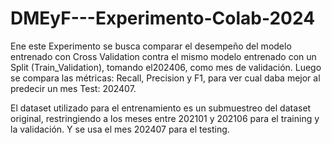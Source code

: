# DMEyF---Experimento-Colab-2024

Ene este Experimento se busca comparar el desempeño del modelo entrenado con Cross Validation contra el mismo modelo entrenado con un Split (Train_Validation), tomando el202406, como mes de validación. 
Luego se compara las métricas: Recall, Precision y F1, para ver cual daba mejor al predecir un mes Test: 202407.


El dataset utilizado para el entrenamiento es un submuestreo del dataset original, restringiendo a los meses entre 202101 y 202106 para el training y la validación. Y se usa el mes 202407 para el testing. 
